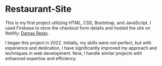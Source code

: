 # Restaurant-Site

This is my first project utilizing HTML, CSS, Bootstrap, and JavaScript. I used Firebase to store the checkout form details and hosted the site on Netlify: [Damas Resto](https://damasresto.netlify.app/).

I began this project in 2022. Initially, my skills were not perfect, but with experience and dedication, I have significantly improved my approach and techniques in web development. Now, I handle similar projects with enhanced expertise and efficiency.
